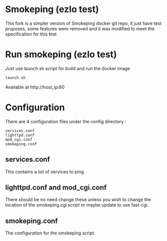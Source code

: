 # Smokeping (ezlo test)

This fork is a simpler version of Smokeping docker git repo, it just have test pruposes, some features were removed and it was modified to meet the specification for this test

# Run smokeping (ezlo test)

Just use launch.sh script for build and run the docker image

```
launch.sh
```

Available at http://host_ip:80

# Configuration

There are 4 configuration files under the config directory :
```
services.conf  
lighttpd.conf  
mod_cgi.conf  
smokeping.conf
```

## services.conf

This contains a list of services to ping.

## lighttpd.conf and mod_cgi.conf

There should be no need change these unless you wish to change the location of the smokeping.cgi script or maybe update to use fast-cgi.

## smokeping.conf

The configuration for the smokeping script. 




